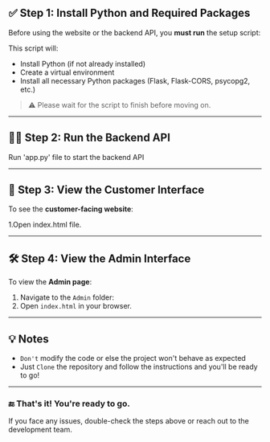 ## ✅ Step 1: Install Python and Required Packages

Before using the website or the backend API, you **must run** the setup script:

This script will:
- Install Python (if not already installed)
- Create a virtual environment
- Install all necessary Python packages (Flask, Flask-CORS, psycopg2, etc.)

> ⚠️ Please wait for the script to finish before moving on.

---

## 🧑‍💻 Step 2: Run the Backend API

Run 'app.py' file to start the backend API

---

## 👥 Step 3: View the Customer Interface

To see the **customer-facing website**:

1.Open index.html file.

---

## 🛠️ Step 4: View the Admin Interface

To view the **Admin page**:

1. Navigate to the `Admin` folder:
2. Open `index.html` in your browser.

---

## 💡 Notes
- `Don't` modify the code or else the project won't behave as expected
- Just `Clone` the repository and follow the instructions and you'll be ready to go!

---

### 🔚 That's it! You're ready to go.
If you face any issues, double-check the steps above or reach out to the development team.

